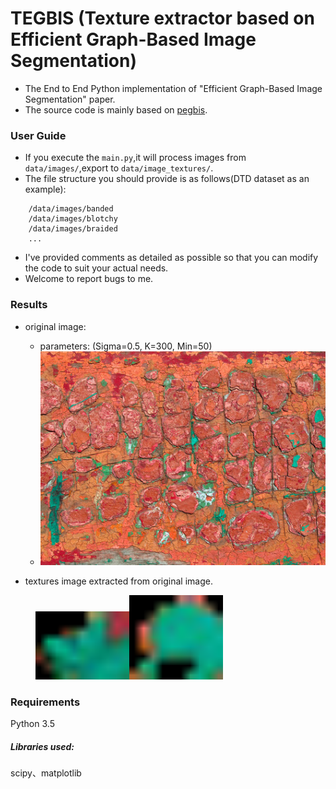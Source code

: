 # TEGBIS (Texture extractor based on Efficient Graph-Based Image Segmentation)
- The End to End Python implementation of "Efficient Graph-Based Image Segmentation" paper.
- The source code is mainly based on [pegbis](https://github.com/salaee/pegbis).

### User Guide
- If you execute the `main.py`,it will process images from `data/images/`,export to
`data/image_textures/`.
- The file structure you should provide is as follows(DTD dataset as an example):
```angular2html
    /data/images/banded
    /data/images/blotchy
    /data/images/braided
    ...
```
- I've provided comments as detailed as possible so that you can modify the code to 
  suit your actual needs.
- Welcome to report bugs to me.

### Results
- original image:
  - parameters: (Sigma=0.5, K=300, Min=50)
  - ![original image](https://github.com/xb534/tegbis/blob/master/results/blotchy_0003.jpg)


- textures image extracted from original image.
<figure class="half">
    <img src="https://github.com/xb534/tegbis/blob/master/results/blotchy_0003_0.png" width="150"/><img src="https://github.com/xb534/tegbis/blob/master/results/blotchy_0003_1.png" width="150"/>
</figure>



### Requirements
Python 3.5<br>

##### Libraries used: 
scipy、matplotlib

